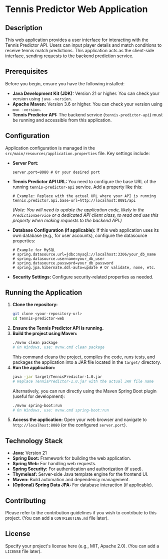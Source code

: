 # Tennis Predictor Web Application

## Description

This web application provides a user interface for interacting with the Tennis Predictor API. Users can input player details and match conditions to receive tennis match predictions. This application acts as the client-side interface, sending requests to the backend prediction service.

## Prerequisites

Before you begin, ensure you have the following installed:
*   **Java Development Kit (JDK):** Version 21 or higher. You can check your version using `java -version`.
*   **Apache Maven:** Version 3.6 or higher. You can check your version using `mvn -version`.
*   **Tennis Predictor API:** The backend service (`tennis-predictor-api`) must be running and accessible from this application.

## Configuration

Application configuration is managed in the `src/main/resources/application.properties` file. Key settings include:

*   **Server Port:**
    ```properties
    server.port=8080 # Or your desired port
    ```
*   **Tennis Predictor API URL:** You need to configure the base URL of the running `tennis-predictor-api` service. Add a property like this:
    ```properties
    # Example: Replace with the actual URL where your API is running
    tennis.predictor.api.base-url=http://localhost:8081/api
    ```
    *(Note: You will need to update the application code, likely in the `PredictionService` or a dedicated API client class, to read and use this property when making requests to the backend API.)*

*   **Database Configuration (if applicable):** If this web application uses its own database (e.g., for user accounts), configure the datasource properties:
    ```properties
    # Example for MySQL
    # spring.datasource.url=jdbc:mysql://localhost:3306/your_db_name
    # spring.datasource.username=your_db_user
    # spring.datasource.password=your_db_password
    # spring.jpa.hibernate.ddl-auto=update # Or validate, none, etc.
    ```

*   **Security Settings:** Configure security-related properties as needed.

## Running the Application

1.  **Clone the repository:**
    ```bash
    git clone <your-repository-url>
    cd tennis-predictor-web
    ```
2.  **Ensure the Tennis Predictor API is running.**
3.  **Build the project using Maven:**
    ```bash
    ./mvnw clean package
    # On Windows, use: mvnw.cmd clean package
    ```
    This command cleans the project, compiles the code, runs tests, and packages the application into a JAR file located in the `target/` directory.
4.  **Run the application:**
    ```bash
    java -jar target/TennisPredictor-1.0.jar
    # Replace TennisPredictor-1.0.jar with the actual JAR file name
    ```
    Alternatively, you can run directly using the Maven Spring Boot plugin (useful for development):
    ```bash
    ./mvnw spring-boot:run
    # On Windows, use: mvnw.cmd spring-boot:run
    ```
5.  **Access the application:** Open your web browser and navigate to `http://localhost:8080` (or the configured `server.port`).

## Technology Stack

*   **Java:** Version 21
*   **Spring Boot:** Framework for building the web application.
*   **Spring Web:** For handling web requests.
*   **Spring Security:** For authentication and authorization (if used).
*   **Thymeleaf:** Server-side Java template engine for the frontend UI.
*   **Maven:** Build automation and dependency management.
*   **(Optional) Spring Data JPA:** For database interaction (if applicable).

## Contributing

Please refer to the contribution guidelines if you wish to contribute to this project. (You can add a `CONTRIBUTING.md` file later).

## License

Specify your project's license here (e.g., MIT, Apache 2.0). (You can add a `LICENSE` file later).
